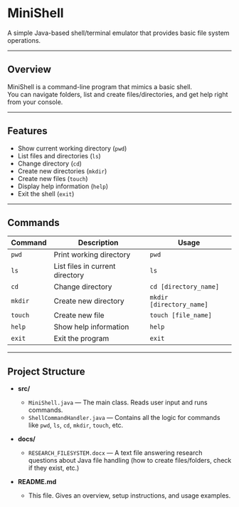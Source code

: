 # MiniShell

A simple Java-based shell/terminal emulator that provides basic file system operations.

---

## Overview

MiniShell is a command-line program that mimics a basic shell.  
You can navigate folders, list and create files/directories, and get help right from your console.

---

## Features

- Show current working directory (`pwd`)
- List files and directories (`ls`)
- Change directory (`cd`)
- Create new directories (`mkdir`)
- Create new files (`touch`)
- Display help information (`help`)
- Exit the shell (`exit`)

---

## Commands

| Command          | Description                     | Usage                   |
|------------------|---------------------------------|-------------------------|
| `pwd`            | Print working directory         | `pwd`                   |
| `ls`             | List files in current directory | `ls`                    |
| `cd`             | Change directory                | `cd [directory_name]`   |
| `mkdir`          | Create new directory            | `mkdir [directory_name]`|
| `touch`          | Create new file                 | `touch [file_name]`     |
| `help`           | Show help information           | `help`                  |
| `exit`           | Exit the program                | `exit`                  |

---

## Project Structure

- **src/**
  - `MiniShell.java` — The main class. Reads user input and runs commands.
  - `ShellCommandHandler.java` — Contains all the logic for commands like `pwd`, `ls`, `cd`, `mkdir`, `touch`, etc.

- **docs/**
  - `RESEARCH_FILESYSTEM.docx` — A text file answering research questions about Java file handling (how to create files/folders, check if they exist, etc.)

- **README.md**
  - This file. Gives an overview, setup instructions, and usage examples.
 
    
